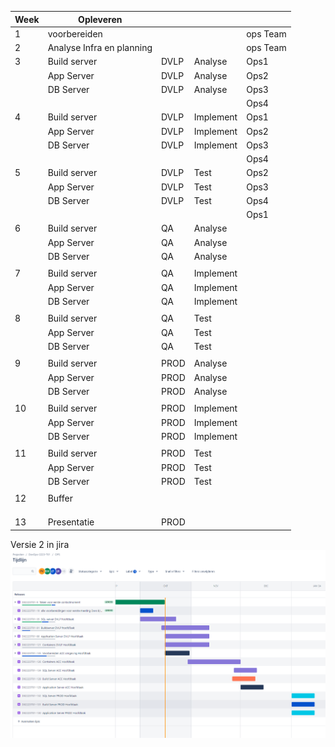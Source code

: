 | Week | Opleveren                 |      |           |          |
| ---- | ------------------------- | ---- | --------- | -------- |
| 1    | voorbereiden              |      |           | ops Team |
| 2    | Analyse Infra en planning |      |           | ops Team |
| 3    | Build server              | DVLP | Analyse   | Ops1     |
|      | App Server                | DVLP | Analyse   | Ops2     |
|      | DB Server                 | DVLP | Analyse   | Ops3     |
|      |                           |      |           | Ops4     |
| 4    | Build server              | DVLP | Implement | Ops1     |
|      | App Server                | DVLP | Implement | Ops2     |
|      | DB Server                 | DVLP | Implement | Ops3     |
|      |                           |      |           | Ops4     |
| 5    | Build server              | DVLP | Test      | Ops2     |
|      | App Server                | DVLP | Test      | Ops3     |
|      | DB Server                 | DVLP | Test      | Ops4     |
|      |                           |      |           | Ops1     |
| 6    | Build server              | QA   | Analyse   |          |
|      | App Server                | QA   | Analyse   |          |
|      | DB Server                 | QA   | Analyse   |          |
|      |                           |      |           |          |
| 7    | Build server              | QA   | Implement |          |
|      | App Server                | QA   | Implement |          |
|      | DB Server                 | QA   | Implement |          |
|      |                           |      |           |          |
| 8    | Build server              | QA   | Test      |          |
|      | App Server                | QA   | Test      |          |
|      | DB Server                 | QA   | Test      |          |
|      |                           |      |           |          |
| 9    | Build server              | PROD | Analyse   |          |
|      | App Server                | PROD | Analyse   |          |
|      | DB Server                 | PROD | Analyse   |          |
|      |                           |      |           |          |
| 10   | Build server              | PROD | Implement |          |
|      | App Server                | PROD | Implement |          |
|      | DB Server                 | PROD | Implement |          |
|      |                           |      |           |          |
| 11   | Build server              | PROD | Test      |          |
|      | App Server                | PROD | Test      |          |
|      | DB Server                 | PROD | Test      |          |
|      |                           |      |           |          |
| 12   | Buffer                    |      |           |          |
|      |                           |      |           |          |
|      |                           |      |           |          |
|      |                           |      |           |          |
| 13   | Presentatie               | PROD |           |          |



Versie 2 in jira 
![RoadMap](img/JIRA.OPS.Tijdslijn1.png)
